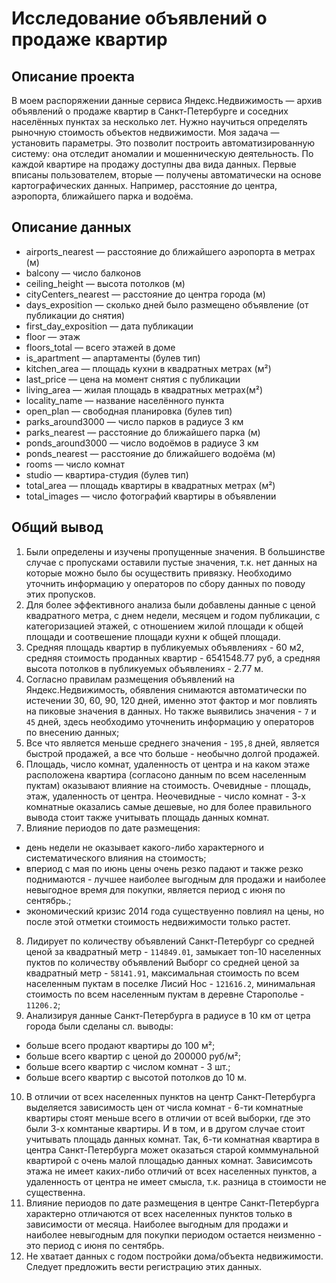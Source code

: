 # Исследование объявлений о продаже квартир

## Описание проекта
В моем распоряжении данные сервиса Яндекс.Недвижимость — архив объявлений о продаже квартир в Санкт-Петербурге и соседних населённых пунктах за несколько лет. Нужно научиться определять рыночную стоимость объектов недвижимости. Моя задача — установить параметры. Это позволит построить автоматизированную систему: она отследит аномалии и мошенническую деятельность.
По каждой квартире на продажу доступны два вида данных. Первые вписаны пользователем, вторые — получены автоматически на основе картографических данных. Например, расстояние до центра, аэропорта, ближайшего парка и водоёма.

## Описание данных

- airports_nearest — расстояние до ближайшего аэропорта в метрах (м)
- balcony — число балконов
- ceiling_height — высота потолков (м)
- cityCenters_nearest — расстояние до центра города (м)
- days_exposition — сколько дней было размещено объявление (от публикации до снятия)
- first_day_exposition — дата публикации
- floor — этаж
- floors_total — всего этажей в доме
- is_apartment — апартаменты (булев тип)
- kitchen_area — площадь кухни в квадратных метрах (м²)
- last_price — цена на момент снятия с публикации
- living_area — жилая площадь в квадратных метрах(м²)
- locality_name — название населённого пункта
- open_plan — свободная планировка (булев тип)
- parks_around3000 — число парков в радиусе 3 км
- parks_nearest — расстояние до ближайшего парка (м)
- ponds_around3000 — число водоёмов в радиусе 3 км
- ponds_nearest — расстояние до ближайшего водоёма (м)
- rooms — число комнат
- studio — квартира-студия (булев тип)
- total_area — площадь квартиры в квадратных метрах (м²)
- total_images — число фотографий квартиры в объявлении

## Общий вывод
1. Были определены и изучены пропущенные значения. В большинстве случае с пропусками оставили пустые значения, т.к. нет данных на которые можно было бы осуществить привязку. Необходимо уточнить информацию у операторов по сбору данных по поводу этих пропусков.
2. Для более эффективного анализа были добавлены данные с ценой квадратного метра, с днем недели, месяцем и годом публикации, с категоризацией этажей, с отношением жилой площади к общей площади и соотвешение площади кухни к общей площади.
3. Средняя площадь квартир в публикуемых объявлениях - 60 м2, средняя стоимость проданных квартир - 6541548.77 руб, а средняя высота потолков в публикуемых объявлениях - 2.77 м.
4. Согласно правилам размещения объявлений на Яндекс.Недвижимость, обявления снимаются автоматически по истечении 30, 60, 90, 120 дней, именно этот фактор и мог повлиять на пиковые значения в данных. Но также выявились значения - ```7``` и ```45``` дней, здесь необходимо уточненить информацию у операторов по внесению данных;
5. Все что является меньше среднего значения - ```195,8``` дней, является быстрой продажей, а все что больше - необычно долгой продажей.
6. Площадь, число комнат, удаленность от центра и на каком этаже расположена квартира (согласоно данным по всем населенным пуктам) оказывают влияние на стоимость. Очевидные - площадь, этаж, удаленность от центра. Неочевидные - число комнат - 3-х комнатные оказались самые дешевые, но для более правильного вывода стоит также учитывать площадь данных комнат.
7. Влияние периодов по дате размещения:
- день недели не оказывает какого-либо характерного и систематического влияния на стоимость;
- впериод с мая по июнь цены очень резко падают и также резко поднимаются - лучшее наиболее выгодным для продажи и наиболее невыгодное время для покупки, является период с июня по сентябрь.;
- экономический кризис 2014 года существуенно повлиял на цены, но после этой отметки стоимость недвижимости только растет.
8. Лидирует по количеству объявлений Санкт-Петербург со средней ценой за квадратный метр - ```114849.01```, замыкает топ-10 населенных пуктов по количеству объявлений Выборг со средней ценой за квадратный метр - ```58141.91```, максимальная стоимость по всем населенным пуктам в поселке Лисий Нос - ```121616.2```, минимальная стоимость по всем населенным пуктам в деревне Старополье - ```11206.2```;
9. Анализируя данные Санкт-Петербурга в радиусе в 10 км от цетра города были сделаны сл. выводы:
- больше всего продают квартиры до 100 м²;
- больше всего квартир с ценой до 200000 руб/м²;
- больше всего квартир с числом комнат - 3 шт.;
- больше всего квартир с высотой потолков до 10 м.
10. В отличии от всех населенных пунктов на центр Санкт-Петербурга выделяется зависимость цен от числа комнат - 6-ти комнатные квартиры стоят меньше всего в отличии от всей выборки, где это были 3-х комнтаные квартиры. И в том, и в другом случае стоит учитывать площадь данных комнат. Так, 6-ти комнатная квартира в центра Санкт-Петербурга может оказаться старой комммунальной квартирой с очень малой площадью данных комнат. Зависимсоть этажа не имеет каких-либо отличий от всех населенных пунктов, а удаленность от центра не имеет смысла, т.к. разница в стоимости не существенна. 
11. Влияние периодов по дате размещения в центре Санкт-Петербурга характерно отличаются от всех населенных пунктов только в зависимости от месяца. Наиболее выгодным для продажи и наиболее невыгодным для покупки периодом остается неизменно - это период с июня по сентябрь.
12. Не хватает данных с годом постройки дома/объекта недвижимости. Следует предложить вести регистрацию этих данных.
